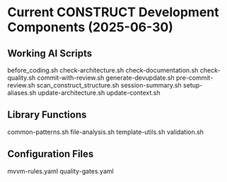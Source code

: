 # Current CONSTRUCT Development Components (2025-06-30)

## Working AI Scripts
before_coding.sh
check-architecture.sh
check-documentation.sh
check-quality.sh
commit-with-review.sh
generate-devupdate.sh
pre-commit-review.sh
scan_construct_structure.sh
session-summary.sh
setup-aliases.sh
update-architecture.sh
update-context.sh

## Library Functions
common-patterns.sh
file-analysis.sh
template-utils.sh
validation.sh

## Configuration Files
mvvm-rules.yaml
quality-gates.yaml
